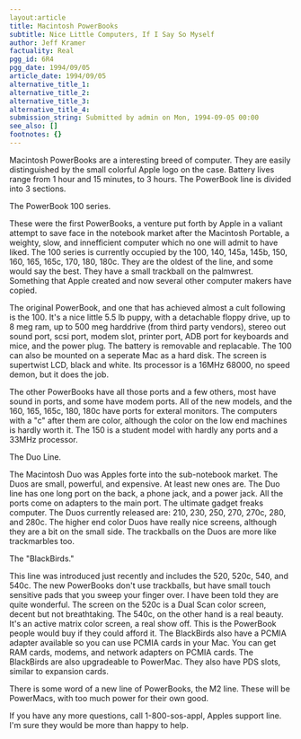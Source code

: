 ```yaml
---
layout:article
title: Macintosh PowerBooks
subtitle: Nice Little Computers, If I Say So Myself
author: Jeff Kramer
factuality: Real
pgg_id: 6R4
pgg_date: 1994/09/05
article_date: 1994/09/05
alternative_title_1: 
alternative_title_2: 
alternative_title_3: 
alternative_title_4: 
submission_string: Submitted by admin on Mon, 1994-09-05 00:00
see_also: []
footnotes: {}
---
```

<div>
<p>Macintosh PowerBooks are a interesting breed of computer. They are easily distinguished by the small colorful Apple logo on the case. Battery lives range from 1 hour and 15 minutes, to 3 hours. The PowerBook line is divided into 3 sections.</p>
<p>The PowerBook 100 series.</p>
<p>These were the first PowerBooks, a venture put forth by Apple in a valiant attempt to save face in the notebook market after the Macintosh Portable, a weighty, slow, and innefficient computer which no one will admit to have liked. The 100 series is currently occupied by the 100, 140, 145a, 145b, 150, 160, 165, 165c, 170, 180, 180c. They are the oldest of the line, and some would say the best. They have a small trackball on the palmwrest. Something that Apple created and now several other computer makers have copied.</p>
<p>The original PowerBook, and one that has achieved almost a cult following is the 100. It's a nice little 5.5 lb puppy, with a detachable floppy drive, up to 8 meg ram, up to 500 meg harddrive (from third party vendors), stereo out sound port, scsi port, modem slot, printer port, ADB port for keyboards and mice, and the power plug. The battery is removable and replacable. The 100 can also be mounted on a seperate Mac as a hard disk. The screen is supertwist LCD, black and white. Its processor is a 16MHz 68000, no speed demon, but it does the job.</p>
<p>The other PowerBooks have all those ports and a few others, most have sound in ports, and some have modem ports. All of the new models, and the 160, 165, 165c, 180, 180c have ports for exteral monitors. The computers with a "c" after them are color, although the color on the low end machines is hardly worth it. The 150 is a student model with hardly any ports and a 33MHz processor.</p>
<p>The Duo Line.</p>
<p>The Macintosh Duo was Apples forte into the sub-notebook market. The Duos are small, powerful, and expensive. At least new ones are. The Duo line has one long port on the back, a phone jack, and a power jack. All the ports come on adapters to the main port. The ultimate gadget freaks computer. The Duos currently released are: 210, 230, 250, 270, 270c, 280, and 280c. The higher end color Duos have really nice screens, although they are a bit on the small side. The trackballs on the Duos are more like trackmarbles too.</p>
<p>The "BlackBirds."</p>
<p>This line was introduced just recently and includes the 520, 520c, 540, and 540c. The new PowerBooks don't use trackballs, but have small touch sensitive pads that you sweep your finger over. I have been told they are quite wonderful. The screen on the 520c is a Dual Scan color screen, decent but not breathtaking. The 540c, on the other hand is a real beauty. It's an active matrix color screen, a real show off. This is the PowerBook people would buy if they could afford it. The BlackBirds also have a PCMIA adapter available so you can use PCMIA cards in your Mac. You can get RAM cards, modems, and network adapters on PCMIA cards. The BlackBirds are also upgradeable to PowerMac. They also have PDS slots, similar to expansion cards.</p>
<p>There is some word of a new line of PowerBooks, the M2 line. These will be PowerMacs, with too much power for their own good.</p>
<p>If you have any more questions, call 1-800-sos-appl, Apples support line. I'm sure they would be more than happy to help. <!--Amazon_CLS_IM_END--></p>
</div>

